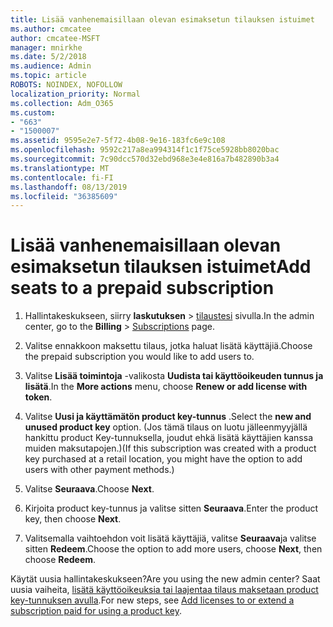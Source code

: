 ```yaml
---
title: Lisää vanhenemaisillaan olevan esimaksetun tilauksen istuimet
ms.author: cmcatee
author: cmcatee-MSFT
manager: mnirkhe
ms.date: 5/2/2018
ms.audience: Admin
ms.topic: article
ROBOTS: NOINDEX, NOFOLLOW
localization_priority: Normal
ms.collection: Adm_O365
ms.custom:
- "663"
- "1500007"
ms.assetid: 9595e2e7-5f72-4b08-9e16-183fc6e9c108
ms.openlocfilehash: 9592c217a8ea994314f1c1f75ce5928bb8020bac
ms.sourcegitcommit: 7c90dcc570d32ebd968e3e4e816a7b482890b3a4
ms.translationtype: MT
ms.contentlocale: fi-FI
ms.lasthandoff: 08/13/2019
ms.locfileid: "36385609"
---
```

# <a name="add-seats-to-a-prepaid-subscription"></a><span data-ttu-id="ddab4-102">Lisää vanhenemaisillaan olevan esimaksetun tilauksen istuimet</span><span class="sxs-lookup"><span data-stu-id="ddab4-102">Add seats to a prepaid subscription</span></span>

1. <span data-ttu-id="ddab4-103">Hallintakeskukseen, siirry **laskutuksen** \> [tilaustesi](https://go.microsoft.com/fwlink/p/?linkid=842054) sivulla.</span><span class="sxs-lookup"><span data-stu-id="ddab4-103">In the admin center, go to the **Billing** \> [Subscriptions](https://go.microsoft.com/fwlink/p/?linkid=842054) page.</span></span>

2. <span data-ttu-id="ddab4-104">Valitse ennakkoon maksettu tilaus, jotka haluat lisätä käyttäjiä.</span><span class="sxs-lookup"><span data-stu-id="ddab4-104">Choose the prepaid subscription you would like to add users to.</span></span>

3. <span data-ttu-id="ddab4-105">Valitse **Lisää toimintoja** -valikosta **Uudista tai käyttöoikeuden tunnus ja lisätä**.</span><span class="sxs-lookup"><span data-stu-id="ddab4-105">In the **More actions** menu, choose **Renew or add license with token**.</span></span>

4. <span data-ttu-id="ddab4-106">Valitse **Uusi ja käyttämätön product key-tunnus** .</span><span class="sxs-lookup"><span data-stu-id="ddab4-106">Select the **new and unused product key** option.</span></span> <span data-ttu-id="ddab4-107">(Jos tämä tilaus on luotu jälleenmyyjällä hankittu product Key-tunnuksella, joudut ehkä lisätä käyttäjien kanssa muiden maksutapojen.)</span><span class="sxs-lookup"><span data-stu-id="ddab4-107">(If this subscription was created with a product key purchased at a retail location, you might have the option to add users with other payment methods.)</span></span>

5. <span data-ttu-id="ddab4-108">Valitse **Seuraava**.</span><span class="sxs-lookup"><span data-stu-id="ddab4-108">Choose **Next**.</span></span>

6. <span data-ttu-id="ddab4-109">Kirjoita product key-tunnus ja valitse sitten **Seuraava**.</span><span class="sxs-lookup"><span data-stu-id="ddab4-109">Enter the product key, then choose **Next**.</span></span>

7. <span data-ttu-id="ddab4-110">Valitsemalla vaihtoehdon voit lisätä käyttäjiä, valitse **Seuraava**ja valitse sitten **Redeem**.</span><span class="sxs-lookup"><span data-stu-id="ddab4-110">Choose the option to add more users, choose **Next**, then choose **Redeem**.</span></span>

<span data-ttu-id="ddab4-111">Käytät uusia hallintakeskukseen?</span><span class="sxs-lookup"><span data-stu-id="ddab4-111">Are you using the new admin center?</span></span> <span data-ttu-id="ddab4-112">Saat uusia vaiheita, [lisätä käyttöoikeuksia tai laajentaa tilaus maksetaan product key-tunnuksen avulla](https://docs.microsoft.com/en-us/office365/admin/misc/add-licenses-using-product-key).</span><span class="sxs-lookup"><span data-stu-id="ddab4-112">For new steps, see [Add licenses to or extend a subscription paid for using a product key](https://docs.microsoft.com/en-us/office365/admin/misc/add-licenses-using-product-key).</span></span>